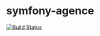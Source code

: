 # symfony-agence

[![Build Status](https://travis-ci.com/makhloufi-lounis/symfony-agence.svg?branch=master)](https://travis-ci.com/makhloufi-lounis/symfony-agence)
